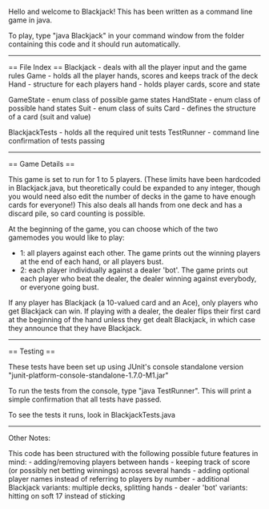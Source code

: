Hello and welcome to Blackjack! 
This has been written as a command line game in java.

To play, type "java Blackjack" in your command window from the folder containing this code and it should run automatically.

-------------------------------------------------
== File Index ==
Blackjack - deals with all the player input and the game rules
Game - holds all the player hands, scores and keeps track of the deck
Hand - structure for each players hand - holds player cards, score and state

GameState - enum class of possible game states
HandState - enum class of possible hand states
Suit - enum class of suits
Card - defines the structure of a card (suit and value)

BlackjackTests - holds all the required unit tests
TestRunner - command line confirmation of tests passing

-------------------------------------------------
== Game Details ==

This game is set to run for 1 to 5 players.
(These limits have been hardcoded in Blackjack.java, but theoretically could be expanded to any integer, though you would need also edit the number of decks in the game to have enough cards for everyone!)
This also deals all hands from one deck and has a discard pile, so card counting is possible.

At the beginning of the game, you can choose which of the two gamemodes you would like to play:
 - 1: all players against each other. The game prints out the winning players at the end of each hand, or all players bust.
 - 2: each player individually against a dealer 'bot'. The game prints out each player who beat the dealer, 
 the dealer winning against everybody, or everyone going bust.

If any player has Blackjack (a 10-valued card and an Ace), only players who get Blackjack can win.
If playing with a dealer, the dealer flips their first card at the beginning of the hand unless they get dealt Blackjack, in which case they announce that they have Blackjack.

--------------------------------------------------
== Testing ==

These tests have been set up using JUnit's console standalone version
"junit-platform-console-standalone-1.7.0-M1.jar"

To run the tests from the console, type "java TestRunner".
This will print a simple confirmation that all tests have passed.

To see the tests it runs, look in BlackjackTests.java


---------------------------------------------------
Other Notes:

 This code has been structured with the following possible future features in mind:
    - adding/removing players between hands
    - keeping track of score (or possibly net betting winnings) across several hands
    - adding optional player names instead of referring to players by number
    - additional Blackjack variants: multiple decks, splitting hands
    - dealer 'bot' variants: hitting on soft 17 instead of sticking
